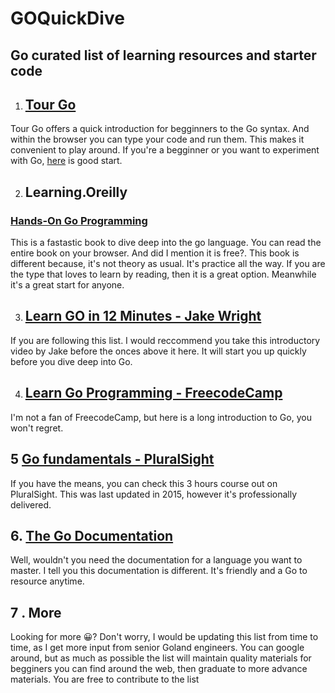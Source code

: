 # GOQuickDive
## Go curated list of learning resources and starter code


1. ## [Tour Go](https://tour.golang.org/list)
Tour Go offers a quick introduction for begginners to the Go syntax. 
And within the browser you can type your code and run them. This makes
it convenient to play around. If you're a begginner or you want to experiment with Go, [here](https://tour.golang.org/list) is good start.

2. ## Learning.Oreilly 
### [Hands-On Go Programming](https://learning.oreilly.com/library/view/hands-on-go-programming/9781789531756/)
This is a fastastic book to dive deep into the go language. You can read the entire book
on your browser. And did I mention it is free?.
This book is different because, it's not theory as usual. It's practice all the way.
If you are the type that loves to learn by reading, then it is a great option.
Meanwhile it's a great start for anyone.

3. ## [Learn GO in 12 Minutes - Jake Wright](https://www.youtube.com/watch?v=C8LgvuEBraI)

If you are following this list. I would reccommend you take this introductory video by Jake before 
the onces above it here. It will start you up quickly before you dive deep into Go.

4. ## [Learn Go Programming - FreecodeCamp](https://www.youtube.com/watch?v=YS4e4q9oBaU)

I'm not a fan of FreecodeCamp, but here is a long introduction to Go, you won't regret.

## 5 [Go fundamentals - PluralSight](https://www.pluralsight.com/courses/go-fundamentals?aid=7010a000002LUv2AAG&promo=&utm_source=non_branded&utm_medium=digital_paid_search_google&utm_campaign=XYZ_EMEA_Dynamic&utm_content=&gclid=CjwKCAjwlZf3BRABEiwA8Q0qq6-HKOcHHBSxWQuvhk3bPEb5I4_wK-2XBdiRQB7wY7YFdItBoaQoBxoCXW0QAvD_BwE)

If you have the means, you can check this 3 hours course out on PluralSight. This was last updated in 2015, however it's professionally delivered.

## 6. [The Go Documentation](https://golang.org/doc/)
Well, wouldn't you need the documentation for a language you want to master.
I tell you this documentation is different. It's friendly and a Go to resource anytime.

## 7 . More
Looking for more 😀? Don't worry, I would be updating this list from time to time, as I get more input from senior Goland engineers. You can google around, but as much as possible 
the list will maintain quality materials for begginers you can find around the web, then graduate to more advance materials.
You are free to contribute to the list
